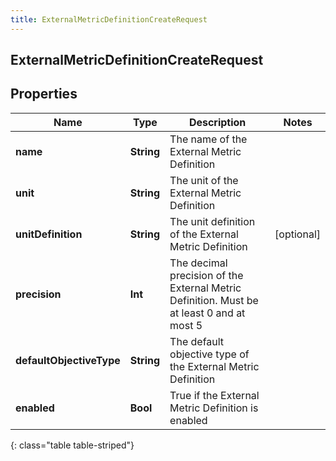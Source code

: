 ```yaml
---
title: ExternalMetricDefinitionCreateRequest
---
```

## ExternalMetricDefinitionCreateRequest

## Properties

|Name | Type | Description | Notes|
|------------ | ------------- | ------------- | -------------|
| **name** | **String** | The name of the External Metric Definition | |
| **unit** | **String** | The unit of the External Metric Definition | |
| **unitDefinition** | **String** | The unit definition of the External Metric Definition | [optional] |
| **precision** | **Int** | The decimal precision of the External Metric Definition. Must be at least 0 and at most 5 | |
| **defaultObjectiveType** | **String** | The default objective type of the External Metric Definition | |
| **enabled** | **Bool** | True if the External Metric Definition is enabled | |
{: class="table table-striped"}


